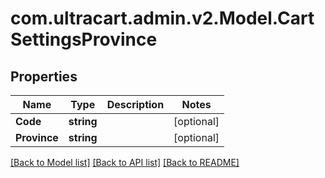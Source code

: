 
# com.ultracart.admin.v2.Model.CartSettingsProvince

## Properties

Name | Type | Description | Notes
------------ | ------------- | ------------- | -------------
**Code** | **string** |  | [optional] 
**Province** | **string** |  | [optional] 

[[Back to Model list]](../README.md#documentation-for-models)
[[Back to API list]](../README.md#documentation-for-api-endpoints)
[[Back to README]](../README.md)

